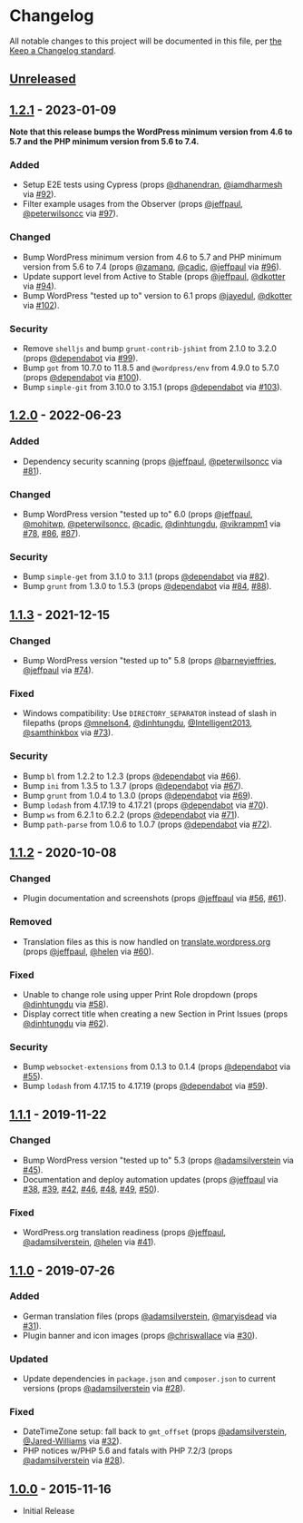 # Changelog

All notable changes to this project will be documented in this file, per [the Keep a Changelog standard](http://keepachangelog.com/).

## [Unreleased]

## [1.2.1] - 2023-01-09
**Note that this release bumps the WordPress minimum version from 4.6 to 5.7 and the PHP minimum version from 5.6 to 7.4.**

### Added
- Setup E2E tests using Cypress (props [@dhanendran](https://github.com/dhanendran), [@iamdharmesh](https://github.com/iamdharmesh) via [#92](https://github.com/10up/eight-day-week/pull/92)).
- Filter example usages from the Observer (props [@jeffpaul](https://github.com/jeffpaul), [@peterwilsoncc](https://github.com/peterwilsoncc) via [#97](https://github.com/10up/eight-day-week/pull/97)).

### Changed
- Bump WordPress minimum version from 4.6 to 5.7 and PHP minimum version from 5.6 to 7.4 (props [@zamanq](https://github.com/zamanq), [@cadic](https://github.com/cadic), [@jeffpaul](https://github.com/jeffpaul) via [#96](https://github.com/10up/eight-day-week/pull/96)).
- Update support level from Active to Stable (props [@jeffpaul](https://github.com/jeffpaul), [@dkotter](https://github.com/dkotter) via [#94](https://github.com/10up/eight-day-week/pull/94)).
- Bump WordPress "tested up to" version to 6.1 props [@jayedul](https://github.com/jayedul), [@dkotter](https://github.com/dkotter) via [#102](https://github.com/10up/eight-day-week/pull/102)).

### Security
- Remove `shelljs` and bump `grunt-contrib-jshint` from 2.1.0 to 3.2.0 (props [@dependabot](https://github.com/apps/dependabot) via [#99](https://github.com/10up/eight-day-week/pull/99)).
- Bump `got` from 10.7.0 to 11.8.5 and `@wordpress/env` from 4.9.0 to 5.7.0 (props [@dependabot](https://github.com/apps/dependabot) via [#100](https://github.com/10up/eight-day-week/pull/100)).
- Bump `simple-git` from 3.10.0 to 3.15.1 (props [@dependabot](https://github.com/apps/dependabot) via [#103](https://github.com/10up/eight-day-week/pull/103)).

## [1.2.0] - 2022-06-23
### Added
- Dependency security scanning (props [@jeffpaul](https://github.com/jeffpaul), [@peterwilsoncc](https://github.com/peterwilsoncc) via [#81](https://github.com/10up/eight-day-week/pull/81)).

### Changed
- Bump WordPress version "tested up to" 6.0 (props [@jeffpaul](https://github.com/jeffpaul), [@mohitwp](https://github.com/mohitwp), [@peterwilsoncc](https://github.com/peterwilsoncc), [@cadic](https://github.com/cadic), [@dinhtungdu](https://github.com/dinhtungdu), [@vikrampm1](https://github.com/vikrampm1) via [#78](https://github.com/10up/eight-day-week/pull/78), [#86](https://github.com/10up/eight-day-week/pull/86), [#87](https://github.com/10up/eight-day-week/pull/87)).

### Security
- Bump `simple-get` from 3.1.0 to 3.1.1 (props [@dependabot](https://github.com/apps/dependabot) via [#82](https://github.com/10up/eight-day-week/pull/82)).
- Bump `grunt` from 1.3.0 to 1.5.3 (props [@dependabot](https://github.com/apps/dependabot) via [#84](https://github.com/10up/eight-day-week/pull/84), [#88](https://github.com/10up/eight-day-week/pull/88)).

## [1.1.3] - 2021-12-15
### Changed
- Bump WordPress version "tested up to" 5.8 (props [@barneyjeffries](https://github.com/barneyjeffries), [@jeffpaul](https://github.com/jeffpaul) via [#74](https://github.com/10up/eight-day-week/pull/74)).

### Fixed
- Windows compatibility: Use `DIRECTORY_SEPARATOR` instead of slash in filepaths (props [@mnelson4](https://github.com/mnelson4), [@dinhtungdu](https://github.com/dinhtungdu), [@Intelligent2013](https://github.com/Intelligent2013), [@samthinkbox](https://github.com/samthinkbox) via [#73](https://github.com/10up/eight-day-week/pull/73)).

### Security
- Bump `bl` from 1.2.2 to 1.2.3 (props [@dependabot](https://github.com/apps/dependabot) via [#66](https://github.com/10up/eight-day-week/pull/66)).
- Bump `ini` from 1.3.5 to 1.3.7 (props [@dependabot](https://github.com/apps/dependabot) via [#67](https://github.com/10up/eight-day-week/pull/67)).
- Bump `grunt` from 1.0.4 to 1.3.0 (props [@dependabot](https://github.com/apps/dependabot) via [#69](https://github.com/10up/eight-day-week/pull/69)).
- Bump `lodash` from 4.17.19 to 4.17.21 (props [@dependabot](https://github.com/apps/dependabot) via [#70](https://github.com/10up/eight-day-week/pull/70)).
- Bump `ws` from 6.2.1 to 6.2.2 (props [@dependabot](https://github.com/apps/dependabot) via [#71](https://github.com/10up/eight-day-week/pull/71)).
- Bump `path-parse` from 1.0.6 to 1.0.7 (props [@dependabot](https://github.com/apps/dependabot) via [#72](https://github.com/10up/eight-day-week/pull/72)).

## [1.1.2] - 2020-10-08
### Changed
- Plugin documentation and screenshots (props [@jeffpaul](https://github.com/jeffpaul) via [#56](https://github.com/10up/eight-day-week/pull/56), [#61](https://github.com/10up/eight-day-week/pull/61)).

### Removed
- Translation files as this is now handled on [translate.wordpress.org](https://translate.wordpress.org/projects/wp-plugins/eight-day-week-print-workflow/) (props [@jeffpaul](https://github.com/jeffpaul), [@helen](https://github.com/helen) via [#60](https://github.com/10up/eight-day-week/pull/60)).

### Fixed
- Unable to change role using upper Print Role dropdown (props [@dinhtungdu](https://github.com/dinhtungdu) via [#58](https://github.com/10up/eight-day-week/pull/58)).
- Display correct title when creating a new Section in Print Issues (props [@dinhtungdu](https://github.com/dinhtungdu) via [#62](https://github.com/10up/eight-day-week/pull/62)).

### Security
- Bump `websocket-extensions` from 0.1.3 to 0.1.4 (props [@dependabot](https://github.com/apps/dependabot) via [#55](https://github.com/10up/eight-day-week/pull/55)).
- Bump `lodash` from 4.17.15 to 4.17.19 (props [@dependabot](https://github.com/apps/dependabot) via [#59](https://github.com/10up/eight-day-week/pull/59)).

## [1.1.1] - 2019-11-22
### Changed
- Bump WordPress version "tested up to" 5.3 (props [@adamsilverstein](https://github.com/adamsilverstein) via [#45](https://github.com/10up/eight-day-week/pull/45)).
- Documentation and deploy automation updates (props [@jeffpaul](https://github.com/jeffpaul) via [#38](https://github.com/10up/eight-day-week/pull/38), [#39](https://github.com/10up/eight-day-week/pull/39), [#42](https://github.com/10up/eight-day-week/pull/42), [#46](https://github.com/10up/eight-day-week/pull/46), [#48](https://github.com/10up/eight-day-week/pull/48), [#49](https://github.com/10up/eight-day-week/pull/49), [#50](https://github.com/10up/eight-day-week/pull/50)).

### Fixed
- WordPress.org translation readiness (props [@jeffpaul](https://github.com/jeffpaul), [@adamsilverstein](https://github.com/adamsilverstein), [@helen](https://github.com/helen) via [#41](https://github.com/10up/eight-day-week/pull/41)).

## [1.1.0] - 2019-07-26
### Added
- German translation files (props [@adamsilverstein](https://github.com/adamsilverstein), [@maryisdead](https://github.com/maryisdead) via [#31](https://github.com/10up/eight-day-week/pull/31)).
- Plugin banner and icon images (props [@chriswallace](https://github.com/chriswallace) via [#30](https://github.com/10up/eight-day-week/pull/30)).

### Updated
- Update dependencies in `package.json` and `composer.json` to current versions (props [@adamsilverstein](https://github.com/adamsilverstein) via [#28](https://github.com/10up/eight-day-week/pull/28)).

### Fixed
- DateTimeZone setup: fall back to `gmt_offset` (props [@adamsilverstein](https://github.com/adamsilverstein), [@Jared-Williams](https://github.com/Jared-Williams) via [#32](https://github.com/10up/eight-day-week/pull/32)).
- PHP notices w/PHP 5.6 and fatals with PHP 7.2/3 (props [@adamsilverstein](https://github.com/adamsilverstein) via [#28](https://github.com/10up/eight-day-week/pull/28)).

## [1.0.0] - 2015-11-16
- Initial Release

[Unreleased]: https://github.com/10up/eight-day-week/compare/trunk...develop
[1.2.1]: https://github.com/10up/eight-day-week/compare/1.2.0...1.2.1
[1.2.0]: https://github.com/10up/eight-day-week/compare/1.1.3...1.2.0
[1.1.3]: https://github.com/10up/eight-day-week/compare/1.1.2...1.1.3
[1.1.2]: https://github.com/10up/eight-day-week/compare/1.1.1...1.1.2
[1.1.1]: https://github.com/10up/eight-day-week/compare/1.1.0...1.1.1
[1.1.0]: https://github.com/10up/eight-day-week/compare/9057a7f...1.1.0
[1.0.0]: https://github.com/10up/eight-day-week/commit/9057a7f310068676ef8a15e0ba0a395273f1cb98
